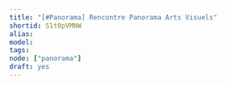 ```yaml
---
title: "[#Panorama] Rencontre Panorama Arts Visuels"
shortid: S1t0pVMNW
alias:
model:
tags:
node: ["panorama"]
draft: yes
---
```

